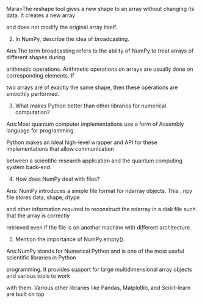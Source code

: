 
Mara>The reshape tool gives a new shape to an array without changing its data. It creates a new array 

and does not modify the original array itself.

2. In NumPy, describe the idea of broadcasting.

Ans:The term broadcasting refers to the ability of NumPy to treat arrays of different shapes during 

arithmetic operations. Arithmetic operations on arrays are usually done on corresponding elements. If 

two arrays are of exactly the same shape, then these operations are smoothly performed.

3. What makes Python better than other libraries for numerical computation?

Ans:Most quantum computer implementations use a form of Assembly language for programming. 

Python makes an ideal high-level wrapper and API for these implementations that allow communication 

between a scientific research application and the quantum computing system back-end.

4. How does NumPy deal with files?

Ans: NumPy introduces a simple file format for ndarray objects. This . npy file stores data, shape, dtype 

and other information required to reconstruct the ndarray in a disk file such that the array is correctly 

retrieved even if the file is on another machine with different architecture.

5. Mention the importance of NumPy.empty().

Ans:NumPy stands for Numerical Python and is one of the most useful scientific libraries in Python 

programming. It provides support for large multidimensional array objects and various tools to work 

with them. Various other libraries like Pandas, Matplotlib, and Scikit-learn are built on top
